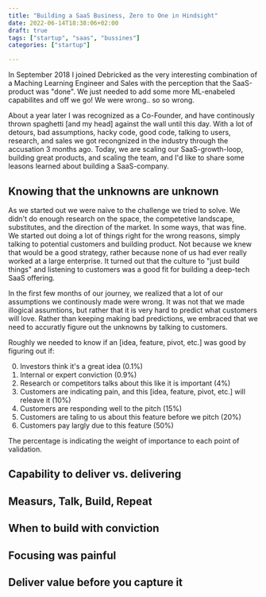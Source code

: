 ```yaml
---
title: "Building a SaaS Business, Zero to One in Hindsight"
date: 2022-06-14T18:38:06+02:00
draft: true
tags: ["startup", "saas", "bussines"]
categories: ["startup"]

---
```


In September 2018 I joined Debricked as the very interesting combination of a Maching Learning Engineer and Sales with the perception that the SaaS-product was "done". We just needed to add some more ML-enabeled capabilites and off we go! We were wrong.. so so wrong. 

About a year later I was recognized as a Co-Founder, and have continously thrown spaghetti \[and my head\] against the wall until this day. With a lot of detours, bad assumptions, hacky code, good code, talking to users, research, and sales we got recongnized in the industry through the accusation 3 months ago. Today, we are scaling our SaaS-growth-loop, building great products, and scaling the team, and I'd like to share some leasons learned about building a SaaS-company.


## Knowing that the unknowns are unknown

As we started out we were naive to the challenge we tried to solve. We didn't do enough research on the space, the competetive landscape, substitutes, and the direction of the market. In some ways, that was fine. We started out doing a lot of things right for the wrong reasons, simply talking to potential customers and building product. Not because we knew that would be a good strategy, rather because none of us had ever really worked at a large enterprise. It turned out that the culture to "just build things" and listening to customers was a good fit for building a deep-tech SaaS offering. 

In the first few months of our journey, we realized that a lot of our assumptions we continously made were wrong. It was not that we made illogical assumtions, but rather that it is very hard to predict what customers will love. Rather than keeping making bad predictions, we embraced that we need to accuratly figure out the unknowns by talking to customers. 

Roughly we needed to know if an \[idea, feature, pivot, etc.\] was good by figuring out if: 

0. Investors think it's a great idea (0.1%)
1. Internal or expert conviction (0.9%)
2. Research or competitors talks about this like it is important (4%)
3. Customers are indicating pain, and this \[idea, feature, pivot, etc.\] will releave it (10%)
4. Customers are responding well to the pitch (15%)
5. Customers are taling to us about this feature before we pitch (20%)
5. Customers pay largly due to this feature (50%)

The percentage is indicating the weight of importance to each point of validation.


## Capability to deliver vs. delivering 


## Measurs, Talk, Build, Repeat


## When to build with conviction 


## Focusing was painful 


## Deliver value before you capture it